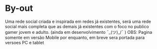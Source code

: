 # By-out
Uma rede social criada e inspirada em redes já existentes,  será uma rede social mais completa que as demais já existentes com o foco no publico gamer jovem e adulto. (ainda em desenvolvimento ¯\_(ツ)_/¯  )
OBS: Pagina somente em versão Mobile por enquanto, em breve sera portada para versoes PC e tablet
